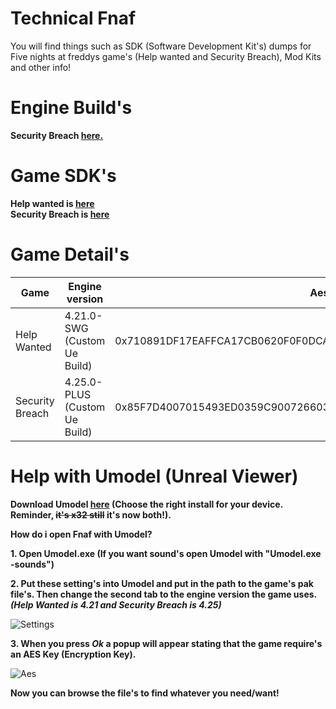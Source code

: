# Technical Fnaf
You will find things such as SDK (Software Development Kit's) dumps for Five nights at freddys game's (Help wanted and Security Breach), Mod Kits and other info!

# Engine Build's
**Security Breach [here.](https://github.com/EpicGames/UnrealEngine/tree/4.25-plus)**   
 
# Game SDK's
**Help wanted is [here](https://github.com/NotFakeAdam/Technical-Fnaf/tree/main/SDK/Help%20Wanted)**  
**Security Breach is [here](https://github.com/NotFakeAdam/Technical-Fnaf/tree/main/SDK/Security%20Breach)** 

# Game Detail's
| Game               | Engine version  | Aes Key                                                             |
| ------------------ | --------------- | ------------------------------------------------------------------- |
| Help Wanted        | 4.21.0-SWG  (Custom Ue Build) | 0x710891DF17EAFFCA17CB0620F0F0DCA90A00C657F49BC131D4110B265EC2E41E  |
| Security Breach    | 4.25.0-PLUS (Custom Ue Build) | 0x85F7D4007015493ED0359C9007266038F8F7B1F96988F19A610103874CC95286  |

# Help with Umodel (Unreal Viewer)
 
 **Download Umodel [here](https://www.gildor.org/en/projects/umodel#files) (Choose the right install for your device. Reminder, ~~it's x32 still~~ it's now both!).**
 
 **How do i open Fnaf with Umodel?**
 
 **1. Open Umodel.exe (If you want sound's open Umodel with "Umodel.exe -sounds")**

 **2. Put these setting's into Umodel and put in the path to the game's pak file's. Then change the second tab to the engine version the game uses. ***(Help Wanted is 4.21 and Security Breach is 4.25)*****  
  
 ![Settings](https://cdn.discordapp.com/attachments/770696401776672813/816368889381650493/unknown.png)  
 
 **3. When you press *Ok* a popup will appear stating that the game require's an AES Key (Encryption Key).** 
  
 ![Aes](https://cdn.discordapp.com/attachments/770696401776672813/816369910531358770/unknown.png)  
  
 **Now you can browse the file's to find whatever you need/want!**
